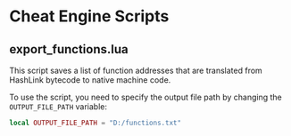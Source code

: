 # Cheat Engine Scripts

## export_functions.lua

This script saves a list of function addresses that are translated from HashLink bytecode to native machine code.

To use the script, you need to specify the output file path by changing the `OUTPUT_FILE_PATH` variable:

```lua
local OUTPUT_FILE_PATH = "D:/functions.txt"
```